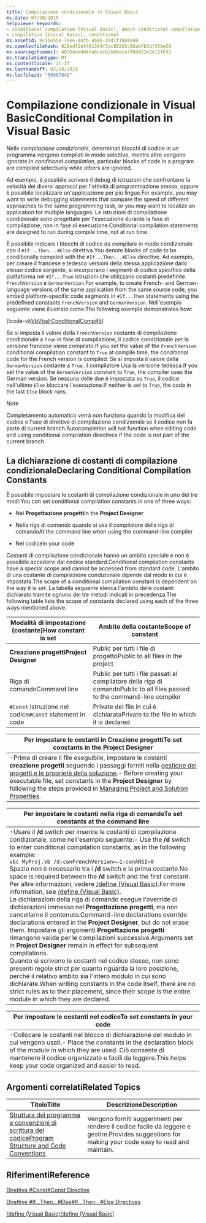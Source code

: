 ```yaml
---
title: Compilazione condizionale in Visual Basic
ms.date: 07/20/2015
helpviewer_keywords:
- conditional compilation [Visual Basic], about conditional compilation
- compilation [Visual Basic], conditional
ms.assetid: 9c35e55e-7eee-44fb-a586-dad1f1884848
ms.openlocfilehash: 828edf2e5491394f5ac802b5c9babfb3df359e59
ms.sourcegitcommit: 40364ded04fa6cdcb2b6beca7f68412e2e12f633
ms.translationtype: MT
ms.contentlocale: it-IT
ms.lasthandoff: 02/28/2019
ms.locfileid: "56967849"
---
```

# <a name="conditional-compilation-in-visual-basic"></a><span data-ttu-id="56682-102">Compilazione condizionale in Visual Basic</span><span class="sxs-lookup"><span data-stu-id="56682-102">Conditional Compilation in Visual Basic</span></span>
<span data-ttu-id="56682-103">Nelle *compilazione condizionale*, determinati blocchi di codice in un programma vengono compilati in modo selettivo, mentre altre vengono ignorate.</span><span class="sxs-lookup"><span data-stu-id="56682-103">In *conditional compilation*, particular blocks of code in a program are compiled selectively while others are ignored.</span></span>  
  
 <span data-ttu-id="56682-104">Ad esempio, è possibile scrivere il debug di istruzioni che confrontano la velocità dei diversi approcci per l'attività di programmazione stesso, oppure è possibile localizzare un'applicazione per più lingue.</span><span class="sxs-lookup"><span data-stu-id="56682-104">For example, you may want to write debugging statements that compare the speed of different approaches to the same programming task, or you may want to localize an application for multiple languages.</span></span> <span data-ttu-id="56682-105">Le istruzioni di compilazione condizionale sono progettate per l'esecuzione durante la fase di compilazione, non in fase di esecuzione.</span><span class="sxs-lookup"><span data-stu-id="56682-105">Conditional compilation statements are designed to run during compile time, not at run time.</span></span>  
  
 <span data-ttu-id="56682-106">È possibile indicare i blocchi di codice da compilare in modo condizionale con il `#If...Then...#Else` direttiva.</span><span class="sxs-lookup"><span data-stu-id="56682-106">You denote blocks of code to be conditionally compiled with the `#If...Then...#Else` directive.</span></span> <span data-ttu-id="56682-107">Ad esempio, per creare il francese e tedesco versioni della stessa applicazione dallo stesso codice sorgente, si incorporano i segmenti di codice specifico della piattaforma nel `#If...Then` istruzioni che utilizzano costanti predefinite `FrenchVersion` e `GermanVersion`.</span><span class="sxs-lookup"><span data-stu-id="56682-107">For example, to create French- and German-language versions of the same application from the same source code, you embed platform-specific code segments in `#If...Then` statements using the predefined constants `FrenchVersion` and `GermanVersion`.</span></span> <span data-ttu-id="56682-108">Nell'esempio seguente viene illustrato come:</span><span class="sxs-lookup"><span data-stu-id="56682-108">The following example demonstrates how:</span></span>  
  
 [!code-vb[VbVbalrConditionalComp#5](~/samples/snippets/visualbasic/VS_Snippets_VBCSharp/VbVbalrConditionalComp/VB/Class1.vb#5)]  
  
 <span data-ttu-id="56682-109">Se si imposta il valore della `FrenchVersion` costante di compilazione condizionale a `True` in fase di compilazione, il codice condizionale per la versione francese viene compilato.</span><span class="sxs-lookup"><span data-stu-id="56682-109">If you set the value of the `FrenchVersion` conditional compilation constant to `True` at compile time, the conditional code for the French version is compiled.</span></span> <span data-ttu-id="56682-110">Se si imposta il valore della `GermanVersion` costante a `True`, il compilatore Usa la versione tedesca.</span><span class="sxs-lookup"><span data-stu-id="56682-110">If you set the value of the `GermanVersion` constant to `True`, the compiler uses the German version.</span></span> <span data-ttu-id="56682-111">Se nessuna delle due è impostata su `True`, il codice nell'ultimo `Else` bloccare l'esecuzione.</span><span class="sxs-lookup"><span data-stu-id="56682-111">If neither is set to `True`, the code in the last `Else` block runs.</span></span>  
  
> [!NOTE]
>  <span data-ttu-id="56682-112">Completamento automatico verrà non funziona quando la modifica del codice e l'uso di direttive di compilazione condizionale se il codice non fa parte di current branch.</span><span class="sxs-lookup"><span data-stu-id="56682-112">Autocompletion will not function when editing code and using conditional compilation directives if the code is not part of the current branch.</span></span>  
  
## <a name="declaring-conditional-compilation-constants"></a><span data-ttu-id="56682-113">La dichiarazione di costanti di compilazione condizionale</span><span class="sxs-lookup"><span data-stu-id="56682-113">Declaring Conditional Compilation Constants</span></span>  
 <span data-ttu-id="56682-114">È possibile impostare le costanti di compilazione condizionale in uno dei tre modi:</span><span class="sxs-lookup"><span data-stu-id="56682-114">You can set conditional compilation constants in one of three ways:</span></span>  
  
-   <span data-ttu-id="56682-115">Nel **Progettazione progetti**</span><span class="sxs-lookup"><span data-stu-id="56682-115">In the **Project Designer**</span></span>  
  
-   <span data-ttu-id="56682-116">Nella riga di comando quando si usa il compilatore della riga di comando</span><span class="sxs-lookup"><span data-stu-id="56682-116">At the command line when using the command-line compiler</span></span>  
  
-   <span data-ttu-id="56682-117">Nel codice</span><span class="sxs-lookup"><span data-stu-id="56682-117">In your code</span></span>  
  
 <span data-ttu-id="56682-118">Costanti di compilazione condizionale hanno un ambito speciale e non è possibile accedervi dal codice standard.</span><span class="sxs-lookup"><span data-stu-id="56682-118">Conditional compilation constants have a special scope and cannot be accessed from standard code.</span></span> <span data-ttu-id="56682-119">L'ambito di una costante di compilazione condizionale dipende dal modo in cui è impostata.</span><span class="sxs-lookup"><span data-stu-id="56682-119">The scope of a conditional compilation constant is dependent on the way it is set.</span></span> <span data-ttu-id="56682-120">La tabella seguente elenca l'ambito delle costanti dichiarato tramite ognuno dei tre metodi indicati in precedenza.</span><span class="sxs-lookup"><span data-stu-id="56682-120">The following table lists the scope of constants declared using each of the three ways mentioned above.</span></span>  
  
|<span data-ttu-id="56682-121">Modalità di impostazione (costante)</span><span class="sxs-lookup"><span data-stu-id="56682-121">How constant is set</span></span>|<span data-ttu-id="56682-122">Ambito della costante</span><span class="sxs-lookup"><span data-stu-id="56682-122">Scope of constant</span></span>|  
|---|---|  
|<span data-ttu-id="56682-123">**Creazione progetti**</span><span class="sxs-lookup"><span data-stu-id="56682-123">**Project Designer**</span></span>|<span data-ttu-id="56682-124">Public per tutti i file di progetto</span><span class="sxs-lookup"><span data-stu-id="56682-124">Public to all files in the project</span></span>|  
|<span data-ttu-id="56682-125">Riga di comando</span><span class="sxs-lookup"><span data-stu-id="56682-125">Command line</span></span>|<span data-ttu-id="56682-126">Public per tutti i file passati al compilatore della riga di comando</span><span class="sxs-lookup"><span data-stu-id="56682-126">Public to all files passed to the command-line compiler</span></span>|  
|<span data-ttu-id="56682-127">`#Const` istruzione nel codice</span><span class="sxs-lookup"><span data-stu-id="56682-127">`#Const` statement in code</span></span>|<span data-ttu-id="56682-128">Private del file in cui è dichiarata</span><span class="sxs-lookup"><span data-stu-id="56682-128">Private to the file in which it is declared</span></span>|  
  
|<span data-ttu-id="56682-129">Per impostare le costanti in Creazione progetti</span><span class="sxs-lookup"><span data-stu-id="56682-129">To set constants in the Project Designer</span></span>|  
|---|  
|<span data-ttu-id="56682-130">-Prima di creare il file eseguibile, impostare le costanti **creazione progetti** seguendo i passaggi forniti nella [gestione dei progetti e le proprietà della soluzione](/visualstudio/ide/managing-project-and-solution-properties).</span><span class="sxs-lookup"><span data-stu-id="56682-130">-   Before creating your executable file, set constants in the **Project Designer** by following the steps provided in [Managing Project and Solution Properties](/visualstudio/ide/managing-project-and-solution-properties).</span></span>|  
  
|<span data-ttu-id="56682-131">Per impostare le costanti nella riga di comando</span><span class="sxs-lookup"><span data-stu-id="56682-131">To set constants at the command line</span></span>|  
|---|  
|<span data-ttu-id="56682-132">-Usare il **/d** switch per inserire le costanti di compilazione condizionale, come nell'esempio seguente:</span><span class="sxs-lookup"><span data-stu-id="56682-132">-   Use the **/d** switch to enter conditional compilation constants, as in the following example:</span></span><br />     `vbc MyProj.vb /d:conFrenchVersion=–1:conANSI=0`<br />     <span data-ttu-id="56682-133">Spazio non è necessario tra i **/d** switch e la prima costante.</span><span class="sxs-lookup"><span data-stu-id="56682-133">No space is required between the **/d** switch and the first constant.</span></span> <span data-ttu-id="56682-134">Per altre informazioni, vedere [/define (Visual Basic)](../../../visual-basic/reference/command-line-compiler/define.md).</span><span class="sxs-lookup"><span data-stu-id="56682-134">For more information, see [/define (Visual Basic)](../../../visual-basic/reference/command-line-compiler/define.md).</span></span><br />     <span data-ttu-id="56682-135">Le dichiarazioni della riga di comando esegue l'override di dichiarazioni immesso nel **Progettazione progetti**, ma non cancellarne il contenuto.</span><span class="sxs-lookup"><span data-stu-id="56682-135">Command-line declarations override declarations entered in the **Project Designer**, but do not erase them.</span></span> <span data-ttu-id="56682-136">Impostare gli argomenti **Progettazione progetti** rimangono valide per le compilazioni successive.</span><span class="sxs-lookup"><span data-stu-id="56682-136">Arguments set in **Project Designer** remain in effect for subsequent compilations.</span></span><br />     <span data-ttu-id="56682-137">Quando si scrivono le costanti nel codice stesso, non sono presenti regole strict per quanto riguarda la loro posizione, perché il relativo ambito sia l'intero modulo in cui sono dichiarate.</span><span class="sxs-lookup"><span data-stu-id="56682-137">When writing constants in the code itself, there are no strict rules as to their placement, since their scope is the entire module in which they are declared.</span></span>|  
  
|<span data-ttu-id="56682-138">Per impostare le costanti nel codice</span><span class="sxs-lookup"><span data-stu-id="56682-138">To set constants in your code</span></span>|  
|---|  
|<span data-ttu-id="56682-139">-Collocare le costanti nel blocco di dichiarazione del modulo in cui vengono usati.</span><span class="sxs-lookup"><span data-stu-id="56682-139">-   Place the constants in the declaration block of the module in which they are used.</span></span> <span data-ttu-id="56682-140">Ciò consente di mantenere il codice organizzato e facili da leggere.</span><span class="sxs-lookup"><span data-stu-id="56682-140">This helps keep your code organized and easier to read.</span></span>|  
  
## <a name="related-topics"></a><span data-ttu-id="56682-141">Argomenti correlati</span><span class="sxs-lookup"><span data-stu-id="56682-141">Related Topics</span></span>  
  
|<span data-ttu-id="56682-142">Titolo</span><span class="sxs-lookup"><span data-stu-id="56682-142">Title</span></span>|<span data-ttu-id="56682-143">Descrizione</span><span class="sxs-lookup"><span data-stu-id="56682-143">Description</span></span>|  
|---|---|  
|[<span data-ttu-id="56682-144">Struttura del programma e convenzioni di scrittura del codice</span><span class="sxs-lookup"><span data-stu-id="56682-144">Program Structure and Code Conventions</span></span>](../../../visual-basic/programming-guide/program-structure/program-structure-and-code-conventions.md)|<span data-ttu-id="56682-145">Vengono forniti suggerimenti per rendere il codice facile da leggere e gestire.</span><span class="sxs-lookup"><span data-stu-id="56682-145">Provides suggestions for making your code easy to read and maintain.</span></span>|  
  
## <a name="reference"></a><span data-ttu-id="56682-146">Riferimenti</span><span class="sxs-lookup"><span data-stu-id="56682-146">Reference</span></span>  
 [<span data-ttu-id="56682-147">Direttiva #Const</span><span class="sxs-lookup"><span data-stu-id="56682-147">#Const Directive</span></span>](../../../visual-basic/language-reference/directives/const-directive.md)  
  
 [<span data-ttu-id="56682-148">Direttive #If...Then...#Else</span><span class="sxs-lookup"><span data-stu-id="56682-148">#If...Then...#Else Directives</span></span>](../../../visual-basic/language-reference/directives/if-then-else-directives.md)  
  
 [<span data-ttu-id="56682-149">/define (Visual Basic)</span><span class="sxs-lookup"><span data-stu-id="56682-149">/define (Visual Basic)</span></span>](../../../visual-basic/reference/command-line-compiler/define.md)
